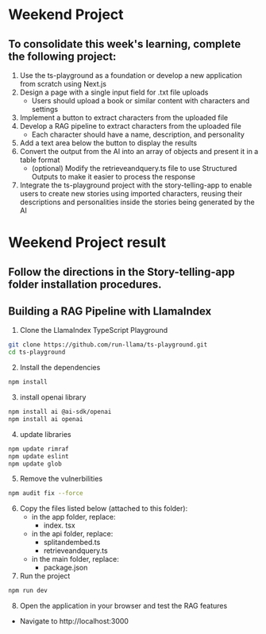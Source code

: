 # Weekend Project

## To consolidate this week's learning, complete the following project:
1. Use the ts-playground as a foundation or develop a new application from scratch using Next.js
2. Design a page with a single input field for .txt file uploads
    - Users should upload a book or similar content with characters and settings
3. Implement a button to extract characters from the uploaded file
4. Develop a RAG pipeline to extract characters from the uploaded file
    - Each character should have a name, description, and personality
5. Add a text area below the button to display the results
6. Convert the output from the AI into an array of objects and present it in a table format
    - (optional) Modify the retrieveandquery.ts file to use Structured Outputs to make it easier to process the response
7. Integrate the ts-playground project with the story-telling-app to enable users to create new stories using imported characters, reusing their descriptions and personalities inside the stories being generated by the AI

# Weekend Project result

## Follow the directions in the Story-telling-app folder installation procedures.
## Building a RAG Pipeline with LlamaIndex
1. Clone the LlamaIndex TypeScript Playground
``` bash
git clone https://github.com/run-llama/ts-playground.git
cd ts-playground
```
2. Install the dependencies
``` bash
npm install
```
3. install openai library
``` bash
npm install ai @ai-sdk/openai
npm install ai openai
```
4. update libraries
``` bash
npm update rimraf
npm update eslint
npm update glob
```
5. Remove the vulnerbilities
``` bash
npm audit fix --force
```
6. Copy the files listed below (attached to this folder):
   - in the app folder, replace:
        - index. tsx
    - in the api folder, replace:
        - splitandembed.ts
        - retrieveandquery.ts
    - in the main folder, replace:
        - package.json
7. Run the project
``` bash
npm run dev
```
8. Open the application in your browser and test the RAG features
- Navigate to http://localhost:3000
